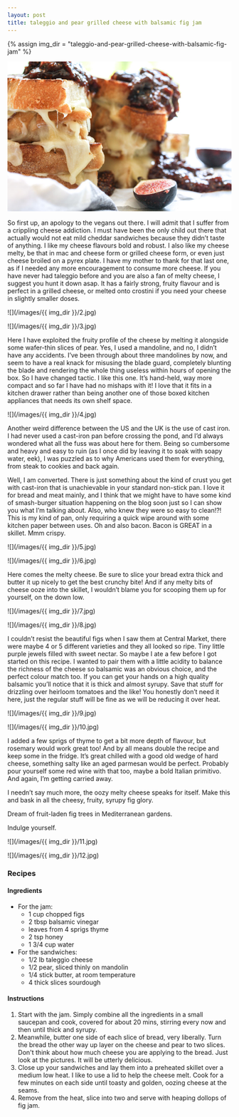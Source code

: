 ```yaml
---
layout: post
title: taleggio and pear grilled cheese with balsamic fig jam
---
```

{% assign img_dir = "taleggio-and-pear-grilled-cheese-with-balsamic-fig-jam" %}

![](/images/taleggio-and-pear-grilled-cheese-with-balsamic-fig-jam/1.jpg)

So first up, an apology to the vegans out there. I will admit that I suffer from a crippling cheese addiction. I must have been the only child out there that actually would not eat mild cheddar sandwiches because they didn’t taste of anything. I like my cheese flavours bold and robust. I also like my cheese melty, be that in mac and cheese form or grilled cheese form, or even just cheese broiled on a pyrex plate. I have my mother to thank for that last one, as if I needed any more encouragement to consume more cheese. If you have never had taleggio before and you are also a fan of melty cheese, I suggest you hunt it down asap. It has a fairly strong, fruity flavour and is perfect in a grilled cheese, or melted onto crostini if you need your cheese in slightly smaller doses.

![](/images/{{ img_dir }}/2.jpg)

![](/images/{{ img_dir }}/3.jpg)

Here I have exploited the fruity profile of the cheese by melting it alongside some wafer-thin slices of pear. Yes, I used a mandoline, and no, I didn’t have any accidents. I’ve been through about three mandolines by now, and seem to have a real knack for misusing the blade guard, completely blunting the blade and rendering the whole thing useless within hours of opening the box. So I have changed tactic. I like this one. It’s hand-held, way more compact and so far I have had no mishaps with it! I love that it fits in a kitchen drawer rather than being another one of those boxed kitchen appliances that needs its own shelf space.

![](/images/{{ img_dir }}/4.jpg)

Another weird difference between the US and the UK is the use of cast iron. I had never used a cast-iron pan before crossing the pond, and I’d always wondered what all the fuss was about here for them. Being so cumbersome and heavy and easy to ruin (as I once did by leaving it to soak with soapy water, eek), I was puzzled as to why Americans used them for everything, from steak to cookies and back again.

Well, I am converted. There is just something about the kind of crust you get with cast-iron that is unachievable in your standard non-stick pan. I love it for bread and meat mainly, and I think that we might have to have some kind of smash-burger situation happening on the blog soon just so I can show you what I’m talking about. Also, who knew they were so easy to clean!?! This is my kind of pan, only requiring a quick wipe around with some kitchen paper between uses. Oh and also bacon. Bacon is GREAT in a skillet. Mmm crispy.

![](/images/{{ img_dir }}/5.jpg)

![](/images/{{ img_dir }}/6.jpg)

Here comes the melty cheese. Be sure to slice your bread extra thick and butter it up nicely to get the best crunchy bite! And if any melty bits of cheese ooze into the skillet, I wouldn’t blame you for scooping them up for yourself, on the down low.

![](/images/{{ img_dir }}/7.jpg)

![](/images/{{ img_dir }}/8.jpg)

I couldn’t resist the beautiful figs when I saw them at Central Market, there were maybe 4 or 5 different varieties and they all looked so ripe. Tiny little purple jewels filled with sweet nectar. So maybe I ate a few before I got started on this recipe. I wanted to pair them with a little acidity to balance the richness of the cheese so balsamic was an obvious choice, and the perfect colour match too. If you can get your hands on a high quality balsamic you’ll notice that it is thick and almost syrupy. Save that stuff for drizzling over heirloom tomatoes and the like! You honestly don’t need it here, just the regular stuff will be fine as we will be reducing it over heat.

![](/images/{{ img_dir }}/9.jpg)

![](/images/{{ img_dir }}/10.jpg)

I added a few sprigs of thyme to get a bit more depth of flavour, but rosemary would work great too! And by all means double the recipe and keep some in the fridge. It’s great chilled with a good old wedge of hard cheese, something salty like an aged parmesan would be perfect. Probably pour yourself some red wine with that too, maybe a bold Italian primitivo. And again, I’m getting carried away.

I needn’t say much more, the oozy melty cheese speaks for itself. Make this and bask in all the cheesy, fruity, syrupy fig glory.

Dream of fruit-laden fig trees in Mediterranean gardens.

Indulge yourself.

![](/images/{{ img_dir }}/11.jpg)

![](/images/{{ img_dir }}/12.jpg)

### Recipes
#### Ingredients
+ For the jam:
  + 1 cup chopped figs
  + 2 tbsp balsamic vinegar
  + leaves from 4 sprigs thyme
  + 2 tsp honey
  + 1 3/4 cup water
+ For the sandwiches:
  + 1/2 lb taleggio cheese
  + 1/2 pear, sliced thinly on mandolin
  + 1/4 stick butter, at room temperature
  + 4 thick slices sourdough

#### Instructions
1. Start with the jam. Simply combine all the ingredients in a small saucepan and cook, covered for about 20 mins, stirring every now and then until thick and syrupy.
1. Meanwhile, butter one side of each slice of bread, very liberally. Turn the bread the other way up layer on the cheese and pear to two slices. Don't think about how much cheese you are applying to the bread. Just look at the pictures. It will be utterly delicious.
1. Close up your sandwiches and lay them into a preheated skillet over a medium low heat. I like to use a lid to help the cheese melt. Cook for a few minutes on each side until toasty and golden, oozing cheese at the seams.
1. Remove from the heat, slice into two and serve with heaping dollops of fig jam.
